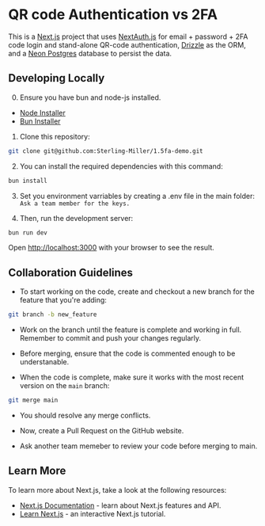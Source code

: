 # QR code Authentication vs 2FA

This is a [Next.js](https://nextjs.org/) project that uses [NextAuth.js](https://next-auth.js.org/) for email + password + 2FA code login and stand-alone QR-code authentication, [Drizzle](https://orm.drizzle.team) as the ORM, and a [Neon Postgres](https://vercel.com/postgres) database to persist the data.

## Developing Locally

0. Ensure you have bun and node-js installed.
- [Node Installer](https://nodejs.org/en/download)
- [Bun Installer](https://bun.sh/docs/installation)

1. Clone this repository:
  ```bash
  git clone git@github.com:Sterling-Miller/1.5fa-demo.git
  ```

2. You can install the required dependencies with this command:
  ```bash
bun install
```
3. Set you environment varriables by creating a .env file in the main folder:
  ```Ask a team member for the keys.```

4. Then, run the development server:

  ```bash
bun run dev
```

Open [http://localhost:3000](http://localhost:3000) with your browser to see the result.

## Collaboration Guidelines

- To start working on the code, create and checkout a new branch for the feature that you're adding:
```bash
git branch -b new_feature
```

- Work on the branch until the feature is complete and working in full. Remember to commit and push your changes regularly.
- Before merging, ensure that the code is commented enough to be understanable.

- When the code is complete, make sure it works with the most recent version on the ```main``` branch:
```bash
git merge main
```
- You should resolve any merge conflicts.

- Now, create a Pull Request on the GitHub website.

- Ask another team memeber to review your code before merging to main.

## Learn More

To learn more about Next.js, take a look at the following resources:

- [Next.js Documentation](https://nextjs.org/docs) - learn about Next.js features and API.
- [Learn Next.js](https://nextjs.org/learn) - an interactive Next.js tutorial.
 

